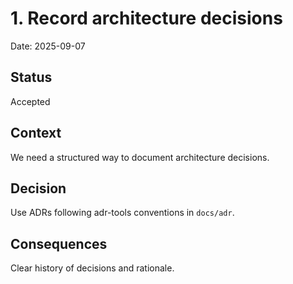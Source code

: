 
# 1. Record architecture decisions

Date: 2025-09-07

## Status
Accepted

## Context
We need a structured way to document architecture decisions.

## Decision
Use ADRs following adr-tools conventions in `docs/adr`.

## Consequences
Clear history of decisions and rationale.
